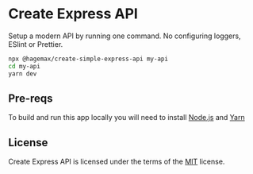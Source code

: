 # Create Express API

Setup a modern API by running one command. No configuring loggers, ESlint or Prettier.

```sh
npx @hagemax/create-simple-express-api my-api
cd my-api
yarn dev
```

## Pre-reqs

To build and run this app locally you will need to install [Node.js](https://nodejs.org/) and [Yarn](https://yarnpkg.com/)

## License

Create Express API is licensed under the terms of the [MIT](https://choosealicense.com/licenses/mit/) license.
